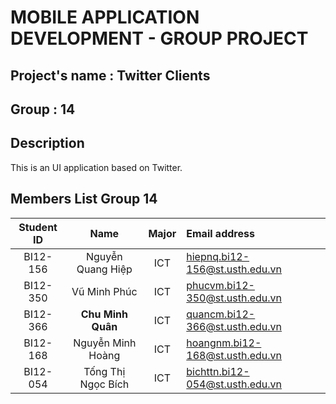 # MOBILE APPLICATION DEVELOPMENT - GROUP PROJECT

## Project's name : Twitter Clients
## Group : 14 

##  Description
This is an UI application based on Twitter.
## Members List Group 14
| Student ID |        Name        | Major | Email address                   |
|:----------:|:------------------:|:---:|:--------------------------------|
|  BI12-156  | Nguyễn Quang Hiệp  |ICT| hiepnq.bi12-156@st.usth.edu.vn  |
|  BI12-350  |    Vũ Minh Phúc    |ICT| phucvm.bi12-350@st.usth.edu.vn  |
|  BI12-366  | **Chu Minh Quân**  |ICT| quancm.bi12-366@st.usth.edu.vn  |
|  BI12-168  | Nguyễn Minh Hoàng  |ICT| hoangnm.bi12-168@st.usth.edu.vn |
|  BI12-054  | Tống Thị Ngọc Bích |ICT| bichttn.bi12-054@st.usth.edu.vn |


